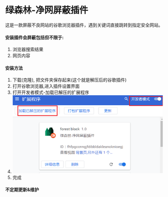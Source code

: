 # 绿森林-净网屏蔽插件
这是一款屏蔽不良网站的谷歌浏览器插件，遇到关键词直接跳转到指定安全网站。

#### 安装插件会屏蔽包括但不限于: 
1. 浏览器搜索结果
2. 网页内容




#### 安装方法
  1. 下载(克隆), 把文件夹保存起来(这个就是解压后的谷歌插件) 
  2. 打开谷歌浏览器,进入插件设置界面
  3. 打开开发者模式-加载已解压的扩展程序
  4. ![安装方法](./imgs/install.png)
  5. 完成
  



#### 不定期更新&维护

